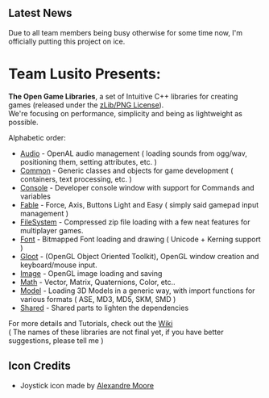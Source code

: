## Latest News ##
Due to all team members being busy otherwise for some time now, I'm officially putting this project on ice.

# Team Lusito Presents: #
**The Open Game Libraries**, a set of Intuitive C++ libraries for creating games (released under the [zLib/PNG License](License.md)).<br />
We're focusing on performance, simplicity and being as lightweight as possible.

Alphabetic order:
  * [Audio](LibraryAudio.md) - OpenAL audio management ( loading sounds from ogg/wav, positioning them, setting attributes, etc. )
  * [Common](LibraryCommon.md) - Generic classes and objects for game development ( containers, text processing, etc. )
  * [Console](LibraryConsole.md) - Developer console window with support for Commands and variables
  * [Fable](LibraryFable.md) - Force, Axis, Buttons Light and Easy ( simply said gamepad input management )
  * [FileSystem](LibraryFileSystem.md) - Compressed zip file loading with a few neat features for multiplayer games.
  * [Font](LibraryFont.md) - Bitmapped Font loading and drawing ( Unicode + Kerning support )
  * [Gloot](LibraryGloot.md) - (OpenGL Object Oriented Toolkit), OpenGL window creation and keyboard/mouse input.
  * [Image](LibraryImage.md) - OpenGL image loading and saving
  * [Math](LibraryMath.md) - Vector, Matrix, Quaternions, Color, etc..
  * [Model](LibraryModel.md) - Loading 3D Models in a generic way, with import functions for various formats ( ASE, MD3, MD5, SKM, SMD )
  * [Shared](LibraryShared.md) - Shared parts to lighten the dependencies

For more details and Tutorials, check out the [Wiki](CurrentStatus.md)<br />
( The names of these libraries are not final yet, if you have better suggestions, please tell me )

## Icon Credits ##
  * Joystick icon made by [Alexandre Moore](http://sa-ki.deviantart.com/)